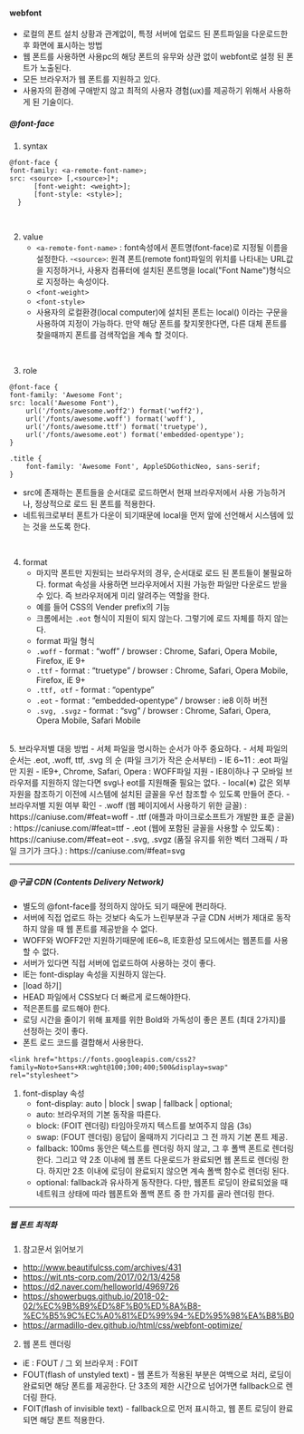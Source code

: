 #### webfont
- 로컬의 폰트 설치 상황과 관계없이, 특정 서버에 업로드 된 폰트파일을 다운로드한 후 화면에 표시하는 방법
- 웹 폰트를 사용하면 사용pc의 해당 폰트의 유무와 상관 없이 webfont로 설정 된 폰트가 노출된다.
- 모든 브라우저가 웹 폰트를 지원하고 있다.
- 사용자의 환경에 구애받지 않고 최적의 사용자 경험(ux)를 제공하기 위해서 사용하게 된 기술이다.

##### @font-face
1. syntax
  ```
  @font-face {
  font-family: <a-remote-font-name>;
  src: <source> [,<source>]*;
        [font-weight: <weight>];
        [font-style: <style>];
    }
  ```
<br>

2. value
   - `<a-remote-font-name>` : font속성에서 폰트명(font-face)로 지정될 이름을 설정한다.
   -`<source>`: 원격 폰트(remote font)파일의 위치를 나타내는 URL값을 지정하거나, 사용자 컴퓨터에 설치된 폰트명을 local("Font Name")형식으로 지정하는 속성이다.
   - `<font-weight>`
   - `<font-style>`
   - 사용자의 로컬환경(local computer)에 설치된 폰트는 local() 이라는 구문을 사용하여 지정이 가능하다. 만약 해당 폰트를 찾지못한다면, 다른 대체 폰트를 찾을때까지 폰트를 검색작업을 계속 할 것이다.
<br>

3. role
  ```
  @font-face {
  font-family: 'Awesome Font';
  src: local('Awesome Font'),
      url('/fonts/awesome.woff2') format('woff2'),
      url('/fonts/awesome.woff') format('woff'),
      url('/fonts/awesome.ttf') format('truetype'),
      url('/fonts/awesome.eot') format('embedded-opentype');
  }

  .title {
      font-family: 'Awesome Font', AppleSDGothicNeo, sans-serif;
  }
  ```
   - src에 존재하는 폰트들을 순서대로 로드하면서 현재 브라우저에서 사용 가능하거나, 정상적으로 로드 된 폰트를 적용한다.
   - 네트워크로부터 폰트가 다운이 되기때문에 local을 먼저 앞에 선언해서 시스템에 있는 것을 쓰도록 한다.
<br>

4. format
   - 마지막 폰트만 지원되는 브라우저의 경우, 순서대로 로드 된 폰트들이 불필요하다. format 속성을 사용하면 브라우저에서 지원 가능한 파일만 다운로드 받을 수 있다. 즉  브라우저에게 미리 알려주는 역할을 한다.
   - 예를 들어 CSS의 Vender prefix의 기능
   - 크롬에서는 `.eot` 형식이 지원이 되지 않는다. 그렇기에 로드 자체를 하지 않는다.
   - format 파일 형식
    - `.woff` - format : “woff” / browser : Chrome, Safari, Opera Mobile, Firefox, iE 9+
    - `.ttf` - format : “truetype” / browser : Chrome, Safari, Opera Mobile, Firefox, iE 9+
    - `.ttf, otf` - format : “opentype” 
    - `.eot` - format : “embedded-opentype” / browser : ie8 이하 버전
    - `.svg, .svgz` - format : “svg” / browser : Chrome, Safari, Opera, Opera Mobile, Safari Mobile
<br>
5. 브라우저별 대응 방법
   - 서체 파일을 명시하는 순서가 아주 중요하다.
   - 서체 파일의 순서는 .eot, .woff, ttf, .svg 의 순 (파일 크기가 작은 순서부터)
   - IE 6~11 : .eot 파일만 지원
   - IE9+, Chrome, Safari, Opera : WOFF파일 지원
   - IE8이하나 구 모바일 브라우저를 지원하지 않는다면 svg나 eot를 지원해줄 필요는 없다.
   - local(※) 값은 외부 자원을 참조하기 이전에 시스템에 설치된 글꼴을 우선 참조할 수 있도록 만들어 준다.
   - 브라우저별 지원 여부 확인
   -  .woff (웹 페이지에서 사용하기 위한 글꼴) : https://caniuse.com/#feat=woff
   -  .ttf (애플과 마이크로소프트가 개발한 표준 글꼴) : https://caniuse.com/#feat=ttf
   -  .eot (웹에 포함된 글꼴을 사용할 수 있도록) : https://caniuse.com/#feat=eot
   -  .svg, .svgz (품질 유지를 위한 벡터 그래픽 / 파일 크기가 크다.) : https://caniuse.com/#feat=svg


---


##### @구글 CDN (Contents Delivery Network)
   - 별도의 @font-face를 정의하지 않아도 되기 때문에 편리하다.
   - 서버에 직접 업로드 하는 것보다 속도가 느린부분과 구글 CDN 서버가 제대로 동작하지 않을 때 웹 폰트를 제공받을 수 없다.
   - WOFF와 WOFF2만 지원하기때문에 IE6~8, IE호환성 모드에서는 웹폰트를 사용 할 수 없다.
   - 서버가 있다면 직접 서버에 업로드하여 사용하는 것이 좋다.
   - IE는 font-display 속성을 지원하지 않는다.
   - [load 하기]
   - HEAD 파일에서 CSS보다 더 빠르게 로드해야한다.
   - 적은폰트를 로드해야 한다.
   - 로딩 시간을 줄이기 위해 표제를 위한 Bold와 가독성이 좋은 폰트 (최대 2가지)를 선정하는 것이 좋다.
   - 폰트 로드 코드를 결합해서 사용한다.

```
<link href="https://fonts.googleapis.com/css2?family=Noto+Sans+KR:wght@100;300;400;500&display=swap" rel="stylesheet">
```
1. font-display 속성
   - font-display: auto | block | swap | fallback | optional;
   - auto: 브라우저의 기본 동작을 따른다.
   - block: (FOIT 렌더링) 타임아웃까지 텍스트를 보여주지 않음 (3s)
   - swap: (FOUT 렌더링) 응답이 올때까지 기다리고 그 전 까지 기본 폰트 제공.
   - fallback: 100ms 동안은 텍스트를 렌더링 하지 않고, 그 후 폴백 폰트로 렌더링 한다. 그리고 약 2초 이내에 웹 폰트 다운로드가 완료되면 웹 폰트로 렌더링 한다. 하지만 2초 이내에 로딩이 완료되지 않으면 계속 폴백 함수로 렌더링 된다.
   - optional: fallback과 유사하게 동작한다. 다만, 웹폰트 로딩이 완료되었을 때 네트워크 상태에 따라 웹폰트와 폴백 폰트 중 한 가지를 골라 렌더링 한다.

---

##### 웹 폰트 최적화
1. 참고문서 읽어보기
- http://www.beautifulcss.com/archives/431
- https://wit.nts-corp.com/2017/02/13/4258
- https://d2.naver.com/helloworld/4969726
- https://showerbugs.github.io/2018-02-02/%EC%9B%B9%ED%8F%B0%ED%8A%B8-%EC%B5%9C%EC%A0%81%ED%99%94-%ED%95%98%EA%B8%B0
- https://armadillo-dev.github.io/html/css/webfont-optimize/

2. 웹 폰트 렌더링
- iE : FOUT / 그 외 브라우저 : FOIT
-  FOUT(flash of unstyled text) - 웹 폰트가 적용된 부분은 여백으로 처리, 로딩이 완료되면 해당 폰트를 제공한다. 단 3초의 제한 시간으로 넘어가면 fallback으로 렌더링 한다.
-  FOIT(flash of invisible text) - fallback으로 먼저 표시하고, 웹 폰트 로딩이 완료되면 해당 폰트 적용한다.


